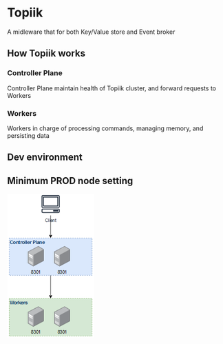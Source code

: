 # Topiik
A midleware that for both Key/Value store and Event broker

## How Topiik works
### Controller Plane
Controller Plane maintain health of Topiik cluster, and forward requests to Workers
### Workers
Workers in charge of processing commands, managing memory, and persisting data

## Dev environment

## Minimum PROD node setting

![alt text](src/resource/minimum_prod_architecture.png)